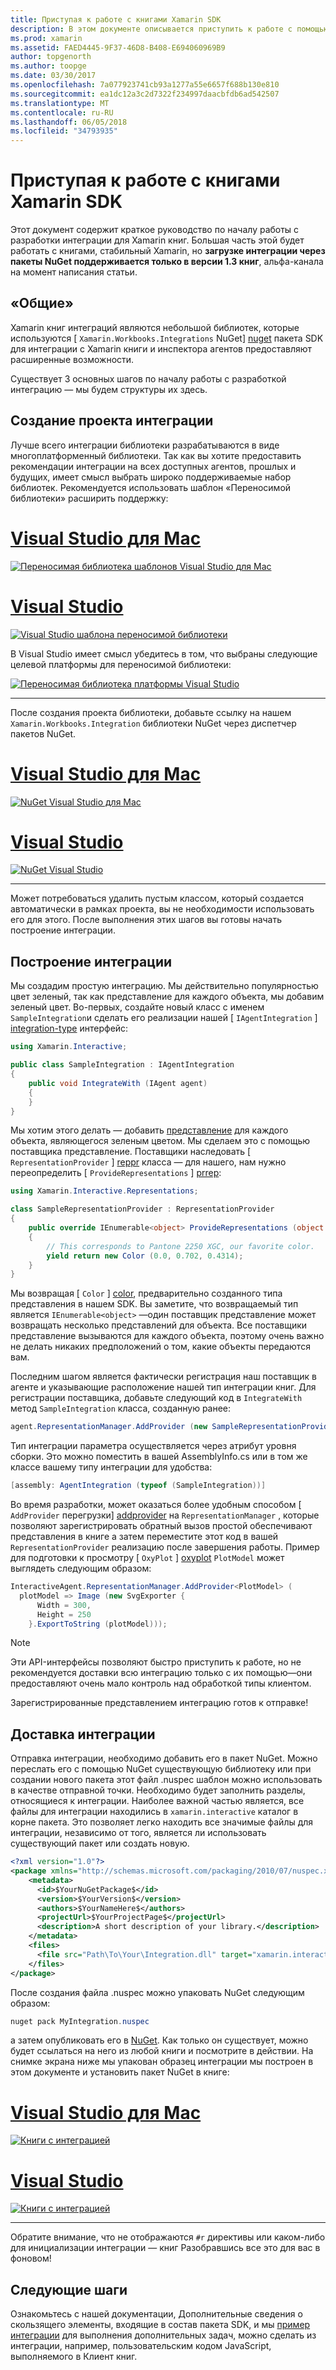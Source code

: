 ```yaml
---
title: Приступая к работе с книгами Xamarin SDK
description: В этом документе описывается приступить к работе с помощью пакета SDK книг Xamarin, который можно использовать для разработки средств интеграции для Xamarin книг.
ms.prod: xamarin
ms.assetid: FAED4445-9F37-46D8-B408-E694060969B9
author: topgenorth
ms.author: toopge
ms.date: 03/30/2017
ms.openlocfilehash: 7a077923741cb93a1277a55e6657f688b130e810
ms.sourcegitcommit: ea1dc12a3c2d7322f234997daacbfdb6ad542507
ms.translationtype: MT
ms.contentlocale: ru-RU
ms.lasthandoff: 06/05/2018
ms.locfileid: "34793935"
---
```

# <a name="getting-started-with-the-xamarin-workbooks-sdk"></a>Приступая к работе с книгами Xamarin SDK

Этот документ содержит краткое руководство по началу работы с разработки интеграции для Xamarin книг. Большая часть этой будет работать с книгами, стабильный Xamarin, но **загрузке интеграции через пакеты NuGet поддерживается только в версии 1.3 книг**, альфа-канала на момент написания статьи.

## <a name="general-overview"></a>«Общие»

Xamarin книг интеграций являются небольшой библиотек, которые используются [ `Xamarin.Workbooks.Integrations` NuGet] [ nuget] пакета SDK для интеграции с Xamarin книги и инспектора агентов предоставляют расширенные возможности.

Существует 3 основных шагов по началу работы с разработкой интеграцию — мы будем структуры их здесь.

## <a name="creating-the-integration-project"></a>Создание проекта интеграции

Лучше всего интеграции библиотеки разрабатываются в виде многоплатформенный библиотеки. Так как вы хотите предоставить рекомендации интеграции на всех доступных агентов, прошлых и будущих, имеет смысл выбрать широко поддерживаемые набор библиотек. Рекомендуется использовать шаблон «Переносимой библиотеки» расширить поддержку:

# <a name="visual-studio-for-mactabvsmac"></a>[Visual Studio для Mac](#tab/vsmac)

[![Переносимая библиотека шаблонов Visual Studio для Mac](images/xamarin-studio-pcl.png)](images/xamarin-studio-pcl.png#lightbox)

# <a name="visual-studiotabvswin"></a>[Visual Studio](#tab/vswin)

[![Visual Studio шаблона переносимой библиотеки](images/visual-studio-pcl.png)](images/visual-studio-pcl.png#lightbox)

В Visual Studio имеет смысл убедитесь в том, что выбраны следующие целевой платформы для переносимой библиотеки:

[![Переносимая библиотека платформы Visual Studio](images/visual-studio-pcl-platforms.png)](images/visual-studio-pcl-platforms.png#lightbox)

-----

После создания проекта библиотеки, добавьте ссылку на нашем `Xamarin.Workbooks.Integration` библиотеки NuGet через диспетчер пакетов NuGet.

# <a name="visual-studio-for-mactabvsmac"></a>[Visual Studio для Mac](#tab/vsmac)

[![NuGet Visual Studio для Mac](images/xamarin-studio-nuget.png)](images/xamarin-studio-nuget.png#lightbox)

# <a name="visual-studiotabvswin"></a>[Visual Studio](#tab/vswin)

[![NuGet Visual Studio](images/visual-studio-nuget.png)](images/visual-studio-nuget.png#lightbox)

-----

Может потребоваться удалить пустым классом, который создается автоматически в рамках проекта, вы не необходимости использовать его для этого. После выполнения этих шагов вы готовы начать построение интеграции.

## <a name="building-an-integration"></a>Построение интеграции

Мы создадим простую интеграцию. Мы действительно популярностью цвет зеленый, так как представление для каждого объекта, мы добавим зеленый цвет. Во-первых, создайте новый класс с именем `SampleIntegration`и сделать его реализации нашей [ `IAgentIntegration` ] [ integration-type] интерфейс:

```csharp
using Xamarin.Interactive;

public class SampleIntegration : IAgentIntegration
{
    public void IntegrateWith (IAgent agent)
    {
    }
}
```

Мы хотим этого делать — добавить [представление](~/tools/workbooks/sdk/representations.md) для каждого объекта, являющегося зеленым цветом. Мы сделаем это с помощью поставщика представление. Поставщики наследовать [ `RepresentationProvider` ] [ reppr] класса — для нашего, нам нужно переопределить [ `ProvideRepresentations` ] [ prrep]:

```csharp
using Xamarin.Interactive.Representations;

class SampleRepresentationProvider : RepresentationProvider
{
    public override IEnumerable<object> ProvideRepresentations (object obj)
    {
        // This corresponds to Pantone 2250 XGC, our favorite color.
        yield return new Color (0.0, 0.702, 0.4314);
    }
}
```

Мы возвращая [ `Color` ] [ color], предварительно созданного типа представления в нашем SDK.
Вы заметите, что возвращаемый тип является `IEnumerable<object>` &mdash;один поставщик представление может возвращать несколько представлений для объекта. Все поставщики представление вызываются для каждого объекта, поэтому очень важно не делать никаких предположений о том, какие объекты передаются вам.

Последним шагом является фактически регистрация наш поставщик в агенте и указывающие расположение нашей тип интеграции книг. Для регистрации поставщика, добавьте следующий код в `IntegrateWith` метод `SampleIntegration` класса, созданную ранее:

```csharp
agent.RepresentationManager.AddProvider (new SampleRepresentationProvider ());
```

Тип интеграции параметра осуществляется через атрибут уровня сборки. Это можно поместить в вашей AssemblyInfo.cs или в том же классе вашему типу интеграции для удобства:

```csharp
[assembly: AgentIntegration (typeof (SampleIntegration))]
````

Во время разработки, может оказаться более удобным способом [ `AddProvider` перегрузки] [ addprovider] на `RepresentationManager` , которые позволяют зарегистрировать обратный вызов простой обеспечивают представления в книге а затем переместите этот код в вашей `RepresentationProvider` реализацию после завершения работы. Пример для подготовки к просмотру [ `OxyPlot` ] [ oxyplot] `PlotModel` может выглядеть следующим образом:

```csharp
InteractiveAgent.RepresentationManager.AddProvider<PlotModel> (
  plotModel => Image (new SvgExporter {
      Width = 300,
      Height = 250
    }.ExportToString (plotModel)));
```

> [!NOTE]
> Эти API-интерфейсы позволяют быстро приступить к работе, но не рекомендуется доставки всю интеграцию только с их помощью&mdash;они предоставляют очень мало контроль над обработкой типы клиентом.

Зарегистрированные представлением интеграцию готов к отправке!

## <a name="shipping-your-integration"></a>Доставка интеграции

Отправка интеграции, необходимо добавить его в пакет NuGet.
Можно переслать его с помощью NuGet существующую библиотеку или при создании нового пакета этот файл .nuspec шаблон можно использовать в качестве отправной точки.
Необходимо будет заполнить разделы, относящиеся к интеграции. Наиболее важной частью является, все файлы для интеграции находились в `xamarin.interactive` каталог в корне пакета. Это позволяет легко находить все значимые файлы для интеграции, независимо от того, является ли использовать существующий пакет или создать новую.

```xml
<?xml version="1.0"?>
<package xmlns="http://schemas.microsoft.com/packaging/2010/07/nuspec.xsd">
    <metadata>
      <id>$YourNuGetPackage$</id>
      <version>$YourVersion$</version>
      <authors>$YourNameHere$</authors>
      <projectUrl>$YourProjectPage$</projectUrl>
      <description>A short description of your library.</description>
    </metadata>
    <files>
      <file src="Path\To\Your\Integration.dll" target="xamarin.interactive" />
    </files>
</package>
```

После создания файла .nuspec можно упаковать NuGet следующим образом:

```csharp
nuget pack MyIntegration.nuspec
```

а затем опубликовать его в [NuGet][nugetorg]. Как только он существует, можно будет ссылаться на него из любой книги и посмотрите в действии. На снимке экрана ниже мы упакован образец интеграции мы построен в этом документе и установить пакет NuGet в книге:

# <a name="visual-studio-for-mactabvsmac"></a>[Visual Studio для Mac](#tab/vsmac)

[![Книги с интеграцией](images/mac-workbooks-integrated.png)](images/mac-workbooks-integrated.png#lightbox)

# <a name="visual-studiotabvswin"></a>[Visual Studio](#tab/vswin)

[![Книги с интеграцией](images/windows-workbooks-integrated.png)](images/windows-workbooks-integrated.png#lightbox)

-----

Обратите внимание, что не отображаются `#r` директивы или каком-либо для инициализации интеграции — книг Разобравшись все это для вас в фоновом!

## <a name="next-steps"></a>Следующие шаги

Ознакомьтесь с нашей документации, Дополнительные сведения о скользящего элементы, входящие в состав пакета SDK, и мы [пример интеграции](~/tools/workbooks/samples/index.md) для выполнения дополнительных задач, можно сделать из интеграции, например, пользовательским кодом JavaScript, выполняемого в Клиент книг.

[integration-type]: https://developer.xamarin.com/api/type/Xamarin.Interactive.IAgentIntegration/
[repman-api]: https://developer.xamarin.com/api/type/Xamarin.Interactive.Representations.IRepresentationManager/
[color]: https://developer.xamarin.com/api/type/Xamarin.Interactive.Representations.Color/
[xir]: https://developer.xamarin.com/api/namespace/Xamarin.Interactive.Representations/
[reppr]: https://developer.xamarin.com/api/type/Xamarin.Interactive.Representations.RepresentationProvider/
[prrep]: https://developer.xamarin.com/api/member/Xamarin.Interactive.Representations.RepresentationProvider.ProvideRepresentations/p/System.Object/
[nugetorg]: https://nuget.org
[nuget]: https://nuget.org/packages/Xamarin.Workbooks.Integration
[addprovider]: https://developer.xamarin.com/api/member/Xamarin.Interactive.Representations.IRepresentationManager.AddProvider/
[oxyplot]: http://www.oxyplot.org/
